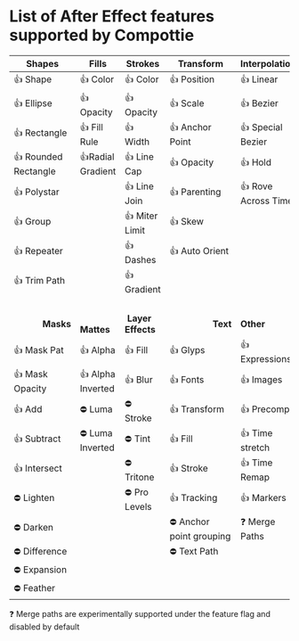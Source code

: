 # List of After Effect features supported by Compottie


| Shapes                | Fills               | Strokes          | Transform                  | Interpolation       |
| --------------------- | ------------------- | ---------------- | -------------------------- | ------------------- |
|  👍 Shape             | 👍 Color           | 👍 Color         | 👍 Position                | 👍 Linear           |
|  👍 Ellipse           | 👍 Opacity         | 👍 Opacity       | 👍 Scale                   | 👍 Bezier           |
|  👍 Rectangle         | 👍 Fill Rule       | 👍 Width         | 👍 Anchor Point            | 👍 Special Bezier   |
|  👍 Rounded Rectangle | 👍Radial Gradient  | 👍 Line Cap      | 👍 Opacity                 | 👍 Hold             |
|  👍 Polystar          |                    | 👍 Line Join     | 👍 Parenting               | 👍 Rove Across Time |
|  👍 Group             |                    | 👍 Miter Limit   | 👍 Skew                    |                     |
|  👍 Repeater          |                    | 👍 Dashes        | 👍 Auto Orient             |                     |
|  👍 Trim Path         |                    | 👍 Gradient      |                            |                     |
|                       |                    |                   |                           |                     |
|             **Masks** |         **Mattes** | **Layer Effects** |                  **Text** | **Other**           |
|  👍 Mask Pat          | 👍 Alpha          | 👍 Fill           | 👍 Glyps                  | 👍 Expressions      |
|  👍 Mask Opacity      | 👍 Alpha Inverted | 👍 Blur           | 👍 Fonts                  | 👍 Images           |
|  👍 Add               | ⛔️ Luma           | ⛔️ Stroke        | 👍 Transform               | 👍 Precomps        |
|  👍 Subtract          | ⛔️ Luma Inverted  | ⛔️ Tint          | 👍 Fill                    | 👍 Time stretch    |
|  👍 Intersect         |                   | ⛔️ Tritone        | 👍 Stroke                 | 👍 Time Remap      |
|  ⛔️ Lighten           |                   | ⛔️ Pro Levels     | 👍 Tracking               | 👍 Markers         |
|  ⛔️ Darken            |                   |                   | ⛔️ Anchor point grouping  | ❓ Merge Paths     |
|  ⛔️ Difference        |                   |                   | ⛔️ Text Path              |                     |
|  ⛔️ Expansion         |                   |                   |                           |                     |
|  ⛔️ Feather           |                   |                   |                           |                     |

❓ Merge paths are experimentally supported under the feature flag and disabled by default
